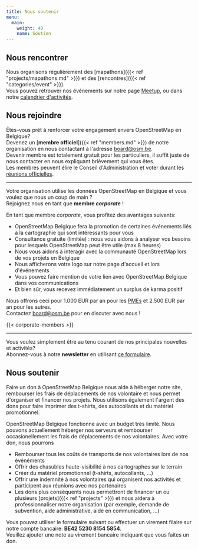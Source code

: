 ```yaml
---
title: Nous soutenir
menu:
  main:
    weight: 40
    name: Soutien
---
```


## Nous rencontrer

Nous organisons régulièrement des [mapathons]({{< ref "projects/mapathons.md" >}}) et des [rencontres]({{< ref "categories/event" >}}).  
Vous pouvez retrouver nos événements sur notre page [Meetup](https://www.meetup.com/OpenStreetMap-Belgium/), ou dans notre [calendrier d'activités](https://osmcal.org/?in=Belgium).

## Nous rejoindre

Êtes-vous prêt à renforcer votre engagement envers OpenStreetMap en Belgique?  
Devenez un [**membre officiel**]({{< ref "members.md" >}}) de notre organisation en nous contactant à l'adresse <board@osm.be>.  
Devenir membre est totalement gratuit pour les particuliers, il suffit juste de nous contacter en nous expliquant brièvement qui vous êtes.  
Les membres peuvent élire le Conseil d'Administration et voter durant les [réunions officielles](https://github.com/osmbe/working-group-bylaws/tree/master/minutes).

---

Votre organisation utilise les données OpenStreetMap en Belgique et vous voulez que nous un coup de main ?  
Rejoignez nous en tant que **membre *corporate*** !

En tant que membre *corporate*, vous profitez des avantages suivants:

- OpenStreetMap Belgique fera la promotion de certaines événements liés à la cartographie qui sont intéressants pour vous
- Consultance gratuite (limitée) : nous vous aidons à analyser vos besoins pour lesquels OpenStreetMap peut être utile (max 8 heures)
- Nous vous aidons à interagir avec la communauté OpenStreetMap lors de vos projets en Belgique
- Nous afficherons votre logo sur notre page d'accueil et lors d'événements
- Vous pouvez faire mention de votre lien avec OpenStreetMap Belgique dans vos communications
- Et bien sûr, vous recevez immédiatement un surplus de karma positif

Nous offrons ceci pour 1.000 EUR par an pour les [PMEs](https://ec.europa.eu/growth/smes/sme-definition_fr) et 2.500 EUR par an pour les autres.  
Contactez <board@osm.be> pour en discuter avec nous !

{{< corporate-members >}}

---

Vous voulez simplement être au tenu courant de nos principales nouvelles et activités?  
Abonnez-vous à notre **newsletter** en utilisant [ce formulaire](https://osm.us13.list-manage.com/subscribe?u=cc6632a49e784f67574e50269&id=5c2416bba6).

## Nous soutenir

Faire un don à OpenStreetMap Belgique nous aide à héberger notre site, rembourser les frais de déplacements de nos volontaire et nous permet d'organiser et financer nos projets. Nous utilisons également l'argent des dons pour faire imprimer des t-shirts, des autocollants et du matériel promotionnel.

OpenStreetMap Belgique fonctionne avec un budget très limité. Nous pouvons actuellement héberger nos serveurs et rembourser occasionellement les frais de déplacements de nos volontaires.
Avec votre don, nous pourrons

- Rembourser tous les coûts de transports de nos volontaires lors de nos événéments
- Offrir des chasubles haute-visibilité à nos cartographes sur le terrain
- Créer du matériel promotionnel (t-shirts, autocollants, ...)
- Offrir une indemnité à nos volontaires qui organisent nos activités et participent aux réunions avec nos partenaires
- Les dons plus conséquents nous permettront de financer un ou plusieurs [projets]({{< ref "projects" >}}) et nous aidera à professionnaliser notre organisation (par exemple, demande de subvention, aide administrative, aide en communication, ...)

Vous pouvez utiliser le formulaire suivant ou effectuer un virement filaire sur notre compte bancaire: **BE42 5230 8154 5854**.  
Veuillez ajouter une note au virement bancaire indiquant que vous faites un don.